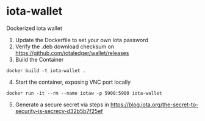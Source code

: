 # iota-wallet
Dockerized iota wallet

1. Update the Dockerfile to set your own Iota password
2. Verify the .deb download checksum on https://github.com/iotaledger/wallet/releases
3. Build the Container
```
docker build -t iota-wallet .
```
4. Start the container, exposing VNC port locally
```
docker run -it --rm --name iotaw -p 5900:5900 iota-wallet
```
5. Generate a secure secret via steps in https://blog.iota.org/the-secret-to-security-is-secrecy-d32b5b7f25ef

